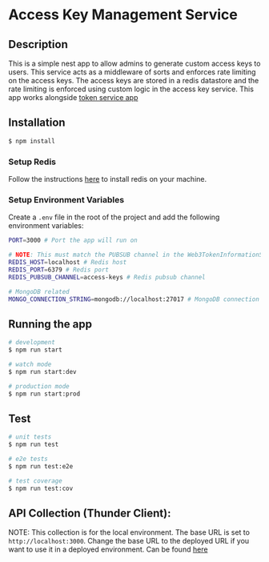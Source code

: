 # Access Key Management Service

## Description

This is a simple nest app to allow admins to generate custom access keys to users. This service acts as a middleware of sorts and enforces rate limiting on the access keys. The access keys are stored in a redis datastore and the rate limiting is enforced using custom logic in the access key service.
This app works alongside [token service app](https://github.com/mp051998/Web3TokenInformationService)

## Installation

```bash
$ npm install
```

### Setup Redis

Follow the instructions [here](https://redis.io/docs/latest/operate/oss_and_stack/install/install-redis/install-redis-on-windows/) to install redis on your machine.

### Setup Environment Variables

Create a `.env` file in the root of the project and add the following environment variables:

```bash
PORT=3000 # Port the app will run on

# NOTE: This must match the PUBSUB channel in the Web3TokenInformationService as well
REDIS_HOST=localhost # Redis host
REDIS_PORT=6379 # Redis port
REDIS_PUBSUB_CHANNEL=access-keys # Redis pubsub channel

# MongoDB related
MONGO_CONNECTION_STRING=mongodb://localhost:27017 # MongoDB connection string

```

## Running the app

```bash
# development
$ npm run start

# watch mode
$ npm run start:dev

# production mode
$ npm run start:prod
```

## Test

```bash
# unit tests
$ npm run test

# e2e tests
$ npm run test:e2e

# test coverage
$ npm run test:cov
```

## API Collection (Thunder Client):

NOTE: This collection is for the local environment. The base URL is set to `http://localhost:3000`. Change the base URL to the deployed URL if you want to use it in a deployed environment.
Can be found [here](./thunder-collection.json)
